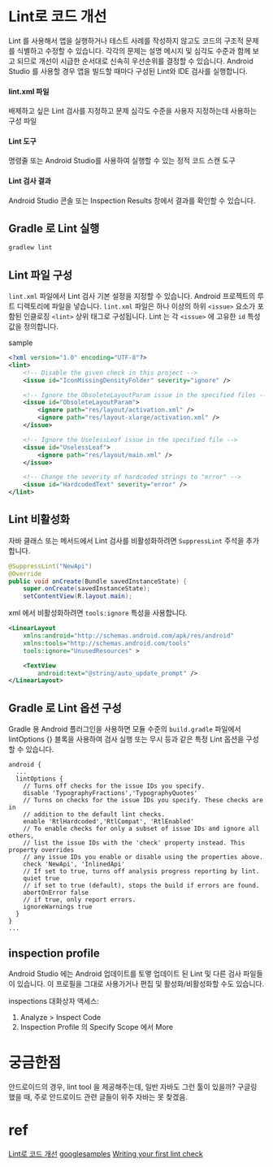 
# Lint로 코드 개선
Lint 를 사용해서 앱을 실행하거나 테스트 사례를 작성하지 않고도 코드의 구조적 문제를 식별하고 수정할 수 있습니다.
각각의 문제는 설명 메시지 및 심각도 수준과 함께 보고 되므로 개선이 시급한 순서대로 신속히 우선순위를 결정할 수 있습니다.
Android Studio 를 사용할 경우 앱을 빌드할 때마다 구성된 Lint와 IDE 검사를 실행합니다.

#### lint.xml 파일
배제하고 싶은 Lint 검사를 지정하고 문제 심각도 수준을 사용자 지정하는데 사용하는 구성 파일

#### Lint 도구
명령줄 또는 Android Studio를 사용하여 실행할 수 있는 정적 코드 스캔 도구

#### Lint 검사 결과
Android Studio 콘솔 또는 Inspection Results 창에서 결과를 확인할 수 있습니다.

## Gradle 로 Lint 실행
```sh
gradlew lint
```

## Lint 파일 구성
`lint.xml` 파일에서 Lint 검사 기본 설정을 지정할 수 있습니다.
Android 프로젝트의 루트 디렉토리에 파일을 넣습니다.
`lint.xml` 파일은 하나 이상의 하위 `<issue>` 요소가 포함된 인클로징 `<lint>` 상위 태그로 구성됩니다.
Lint 는 각 `<issue>` 에 고유한 `id` 특성 값을 정의합니다.

sample
```xml
<?xml version="1.0" encoding="UTF-8"?>
<lint>
    <!-- Disable the given check in this project -->
    <issue id="IconMissingDensityFolder" severity="ignore" />

    <!-- Ignore the ObsoleteLayoutParam issue in the specified files -->
    <issue id="ObsoleteLayoutParam">
        <ignore path="res/layout/activation.xml" />
        <ignore path="res/layout-xlarge/activation.xml" />
    </issue>

    <!-- Ignore the UselessLeaf issue in the specified file -->
    <issue id="UselessLeaf">
        <ignore path="res/layout/main.xml" />
    </issue>

    <!-- Change the severity of hardcoded strings to "error" -->
    <issue id="HardcodedText" severity="error" />
</lint>
```

## Lint 비활성화
자바 클래스 또는 메서드에서 Lint 검사를 비활성화하려면 `SuppressLint` 주석을 추가합니다.
```java
@SuppressLint("NewApi")
@Override
public void onCreate(Bundle savedInstanceState) {
    super.onCreate(savedInstanceState);
    setContentView(R.layout.main);
```

xml 에서 비활성화하려면 `tools:ignore` 특성을 사용합니다.
```xml
<LinearLayout
    xmlns:android="http://schemas.android.com/apk/res/android"
    xmlns:tools="http://schemas.android.com/tools"
    tools:ignore="UnusedResources" >

    <TextView
        android:text="@string/auto_update_prompt" />
</LinearLayout>
```

## Gradle 로 Lint 옵션 구성
Gradle 용 Android 플러그인을 사용하면 모듈 수준의 `build.gradle` 파일에서 lintOptions {} 블록을 사용하여
검사 실행 또는 무시 등과 같은 특정 Lint 옵션을 구성할 수 있습니다.
```
android {
  ...
  lintOptions {
    // Turns off checks for the issue IDs you specify.
    disable 'TypographyFractions','TypographyQuotes'
    // Turns on checks for the issue IDs you specify. These checks are in
    // addition to the default lint checks.
    enable 'RtlHardcoded','RtlCompat', 'RtlEnabled'
    // To enable checks for only a subset of issue IDs and ignore all others,
    // list the issue IDs with the 'check' property instead. This property overrides
    // any issue IDs you enable or disable using the properties above.
    check 'NewApi', 'InlinedApi'
    // If set to true, turns off analysis progress reporting by lint.
    quiet true
    // if set to true (default), stops the build if errors are found.
    abortOnError false
    // if true, only report errors.
    ignoreWarnings true
  }
}
...
```

## inspection profile
Android Studio 에는 Android 업데이트를 토앻 업데이트 된 Lint 및 다른 검사 파일들이 있습니다.
이 프로필을 그대로 사용가거나 편집 및 활성화/비활성화할 수도 있습니다.

inspections 대화상자 액세스:
1. Analyze > Inspect Code 
2. Inspection Profile 의 Specify Scope 에서 More


# 궁금한점
안드로이드의 경우, lint tool 을 제공해주는데, 일반 자바도 그런 툴이 있을까?
구글링 했을 때, 주로 안드로이드 관련 글들이 위주 자바는 못 찾겠음. 


# ref
[Lint로 코드 개선](https://developer.android.com/studio/write/lint?hl=ko)
[googlesamples](https://github.com/googlesamples/android-custom-lint-rules)
[Writing your first lint check](https://medium.com/@vanniktech/writing-your-first-lint-check-39ad0e90b9e6)
